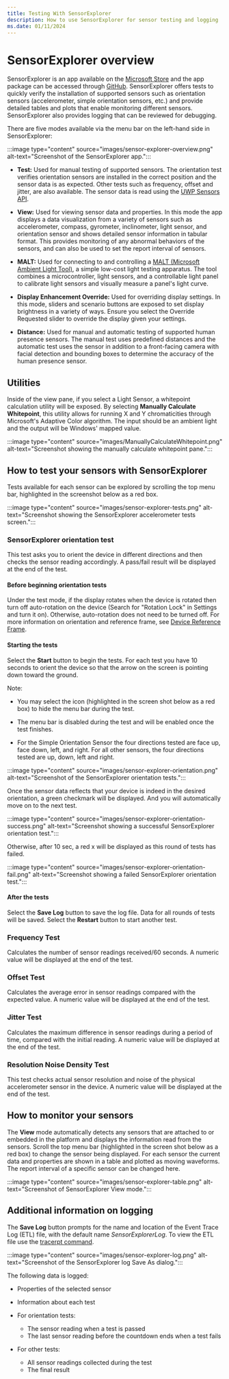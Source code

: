```yaml
---
title: Testing With SensorExplorer
description: How to use SensorExplorer for sensor testing and logging
ms.date: 01/11/2024
---
```


# SensorExplorer overview

SensorExplorer is an app available on the [Microsoft Store](https://www.microsoft.com/p/sensorexplorer/9pgl3xpq1tpx?activetab=pivot:overviewtab) and the app package can be accessed through [GitHub](https://github.com/microsoft/busiotools/tree/master/sensors/Tools/SensorExplorer). SensorExplorer offers tests to quickly verify the installation of supported sensors such as orientation sensors (accelerometer, simple orientation sensors, etc.) and provide detailed tables and plots that enable monitoring different sensors. SensorExplorer also provides logging that can be reviewed for debugging.

There are five modes available via the menu bar on the left-hand side in SensorExplorer:

:::image type="content" source="images/sensor-explorer-overview.png" alt-text="Screenshot of the SensorExplorer app.":::

- **Test:** Used for manual testing of supported sensors. The orientation test verifies orientation sensors are installed in the correct position and the sensor data is as expected. Other tests such as frequency, offset and jitter, are also available. The sensor data is read using the [UWP Sensors API](/uwp/api/Windows.Devices.Sensors).

- **View:** Used for viewing sensor data and properties. In this mode the app displays a data visualization from a variety of sensors such as accelerometer, compass, gyrometer, inclinometer, light sensor, and orientation sensor and shows detailed sensor information in tabular format. This provides monitoring of any abnormal behaviors of the sensors, and can also be used to set the report interval of sensors.

- **MALT:** Used for connecting to and controlling a [MALT (Microsoft Ambient Light Tool)](./testing-malt-building-a-light-testing-tool.md), a simple low-cost light testing apparatus. The tool combines a microcontroller, light sensors, and a controllable light panel to calibrate light sensors and visually measure a panel's light curve.

- **Display Enhancement Override:** Used for overriding display settings. In this mode, sliders and scenario buttons are exposed to set display brightness in a variety of ways. Ensure you select the Override Requested slider to override the display given your settings.

- **Distance:** Used for manual and automatic testing of supported human presence sensors. The manual test uses predefined distances and the automatic test uses the sensor in addition to a front-facing camera with facial detection and bounding boxes to determine the accuracy of the human presence sensor.

## Utilities

Inside of the view pane, if you select a Light Sensor, a whitepoint calculation utility will be exposed. By selecting **Manually Calculate Whitepoint**, this utility allows for running X and Y chromaticities through Microsoft's Adaptive Color algorithm. The input should be an ambient light and the output will be Windows' mapped value.

:::image type="content" source="images/ManuallyCalculateWhitepoint.png" alt-text="Screenshot showing the manually calculate whitepoint pane.":::

## How to test your sensors with SensorExplorer

Tests available for each sensor can be explored by scrolling the top menu bar, highlighted in the screenshot below as a red box.

:::image type="content" source="images/sensor-explorer-tests.png" alt-text="Screenshot showing the SensorExplorer accelerometer tests screen.":::

### SensorExplorer orientation test

This test asks you to orient the device in different directions and then checks the sensor reading accordingly. A pass/fail result will be displayed at the end of the test.

#### Before beginning orientation tests

Under the test mode, if the display rotates when the device is rotated then turn off auto-rotation on the device (Search for "Rotation Lock" in Settings and turn it on). Otherwise, auto-rotation does not need to be turned off. For more information on orientation and reference frame, see [Device Reference Frame](/windows-hardware/design/whitepapers/integrating-motion-and-orientation-sensors).

#### Starting the tests

Select the **Start** button to begin the tests. For each test you have 10 seconds to orient the device so that the arrow on the screen is pointing down toward the ground.

Note:

- You may select the icon (highlighted in the screen shot below as a red box) to hide the menu bar during the test.

- The menu bar is disabled during the test and will be enabled once the test finishes.

- For the Simple Orientation Sensor the four directions tested are face up, face down, left, and right. For all other sensors, the four directions tested are up, down, left and right.

:::image type="content" source="images/sensor-explorer-orientation.png" alt-text="Screenshot of the SensorExplorer orientation tests.":::

Once the sensor data reflects that your device is indeed in the desired orientation, a green checkmark will be displayed. And you will automatically move on to the next test.

:::image type="content" source="images/sensor-explorer-orientation-success.png" alt-text="Screenshot showing a successful SensorExplorer orientation test.":::

Otherwise, after 10 sec, a red x will be displayed as this round of tests has failed.

:::image type="content" source="images/sensor-explorer-orientation-fail.png" alt-text="Screenshot showing a failed SensorExplorer orientation test.":::

#### After the tests

Select the **Save Log** button to save the log file. Data for all rounds of tests will be saved. Select the **Restart** button to start another test.

### Frequency Test

Calculates the number of sensor readings received/60 seconds. A numeric value will be displayed at the end of the test.

### Offset Test

Calculates the average error in sensor readings compared with the expected value. A numeric value will be displayed at the end of the test.

### Jitter Test

Calculates the maximum difference in sensor readings during a period of time, compared with the initial reading. A numeric value will be displayed at the end of the test.

### Resolution Noise Density Test

This test checks actual sensor resolution and noise of the physical accelerometer sensor in the device. A numeric value will be displayed at the end of the test.

## How to monitor your sensors

The **View** mode automatically detects any sensors that are attached to or embedded in the platform and displays the information read from the sensors. Scroll the top menu bar (highlighted in the screen shot below as a red box) to change the sensor being displayed. For each sensor the current data and properties are shown in a table and plotted as moving waveforms. The report interval of a specific sensor can be changed here.

:::image type="content" source="images/sensor-explorer-table.png" alt-text="Screenshot of SensorExplorer View mode.":::

## Additional information on logging

The **Save Log** button prompts for the name and location of the Event Trace Log (ETL) file, with the default name *SensorExplorerLog*. To view the ETL file use the [tracerpt command](/windows-server/administration/windows-commands/tracerpt_1).

:::image type="content" source="images/sensor-explorer-log.png" alt-text="Screenshot of the SensorExplorer log Save As dialog.":::

The following data is logged:

- Properties of the selected sensor

- Information about each test

- For orientation tests:
  - The sensor reading when a test is passed
  - The last sensor reading before the countdown ends when a test fails

- For other tests:
  - All sensor readings collected during the test
  - The final result
